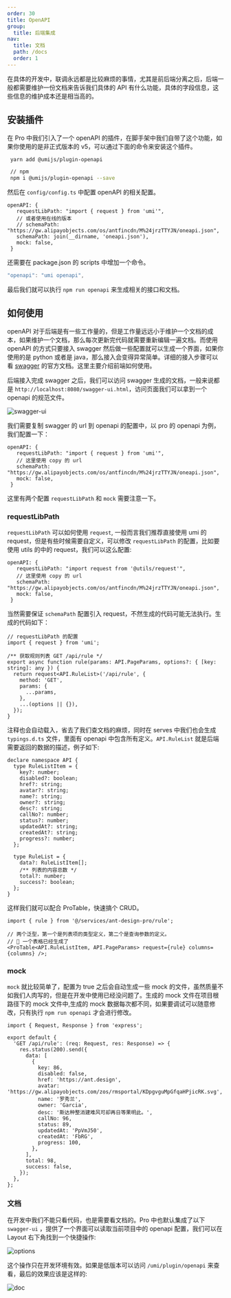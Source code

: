 ```yaml
---
order: 30
title: OpenAPI
group:
  title: 后端集成
nav:
  title: 文档
  path: /docs
  order: 1
---
```


在具体的开发中，联调永远都是比较麻烦的事情，尤其是前后端分离之后，后端一般都需要维护一份文档来告诉我们具体的 API 有什么功能，具体的字段信息，这些信息的维护成本还是相当高的。

## 安装插件

在 Pro 中我们引入了一个 openAPI 的插件，在脚手架中我们自带了这个功能，如果你使用的是非正式版本的 v5，可以通过下面的命令来安装这个插件。

```bash
 yarn add @umijs/plugin-openapi

 // npm
 npm i @umijs/plugin-openapi --save
```

然后在 `config/config.ts` 中配置 openAPI 的相关配置。

```tsx | pure
openAPI: {
   requestLibPath: "import { request } from 'umi'",
   // 或者使用在线的版本
   // schemaPath: "https://gw.alipayobjects.com/os/antfincdn/M%24jrzTTYJN/oneapi.json",
   schemaPath: join(__dirname, 'oneapi.json'),
   mock: false,
 }
```

还需要在 package.json 的 scripts 中增加一个命令。

```ts
"openapi": "umi openapi",
```

最后我们就可以执行 `npm run openapi` 来生成相关的接口和文档。

## 如何使用

openAPI 对于后端是有一些工作量的，但是工作量远远小于维护一个文档的成本，如果维护一个文档，那么每次更新完代码就需要重新编辑一遍文档。而使用 openAPI 的方式只要接入 swagger 然后做一些配置就可以生成一个界面，如果你使用的是 python 或者是 java，那么接入会变得异常简单。详细的接入步骤可以看 [swagger](https://swagger.io/) 的官方文档。这里主要介绍前端如何使用。

后端接入完成 swagger 之后，我们可以访问 swagger 生成的文档，一般来说都是 `http://localhost:8080/swagger-ui.html`，访问页面我们可以拿到一个 openapi 的规范文件。

![swagger-ui](https://gw.alipayobjects.com/zos/antfincdn/c0uvca5Mx4/184D8866-6067-43DC-8395-0DC031D1A873.png)

我们需要复制 swagger 的 url 到 openapi 的配置中，以 pro 的 openapi 为例，我们配置一下：

```tsx | pure
openAPI: {
   requestLibPath: "import { request } from 'umi'",
   // 这里使用 copy 的 url
   schemaPath: "https://gw.alipayobjects.com/os/antfincdn/M%24jrzTTYJN/oneapi.json",
   mock: false,
 }
```

这里有两个配置 `requestLibPath` 和 `mock` 需要注意一下。

### requestLibPath

`requestLibPath` 可以如何使用 `request`, 一般而言我们推荐直接使用 umi 的 request，但是有些时候需要自定义，可以修改 `requestLibPath` 的配置，比如要使用 utils 的中的 request，我们可以这么配置:

```tsx | pure
openAPI: {
   requestLibPath: "import request from '@utils/request'",
   // 这里使用 copy 的 url
   schemaPath: "https://gw.alipayobjects.com/os/antfincdn/M%24jrzTTYJN/oneapi.json",
   mock: false,
 }
```

当然需要保证 `schemaPath` 配置引入 request，不然生成的代码可能无法执行。生成的代码如下：

```tsx | pure
// requestLibPath 的配置
import { request } from 'umi';

/** 获取规则列表 GET /api/rule */
export async function rule(params: API.PageParams, options?: { [key: string]: any }) {
  return request<API.RuleList>('/api/rule', {
    method: 'GET',
    params: {
      ...params,
    },
    ...(options || {}),
  });
}
```

注释也会自动载入，省去了我们查文档的麻烦，同时在 serves 中我们也会生成 `typings.d.ts` 文件，里面有 openapi 中包含所有定义。`API.RuleList` 就是后端需要返回的数据的描述，例子如下:

```tsx | pure
declare namespace API {
  type RuleListItem = {
    key?: number;
    disabled?: boolean;
    href?: string;
    avatar?: string;
    name?: string;
    owner?: string;
    desc?: string;
    callNo?: number;
    status?: number;
    updatedAt?: string;
    createdAt?: string;
    progress?: number;
  };

  type RuleList = {
    data?: RuleListItem[];
    /** 列表的内容总数 */
    total?: number;
    success?: boolean;
  };
}
```

这样我们就可以配合 ProTable，快速搞个 CRUD。

```tsx | pure
import { rule } from '@/services/ant-design-pro/rule';

// 两个泛型，第一个是列表项的类型定义，第二个是查询参数的定义。
// 🥳 一个表格已经生成了
<ProTable<API.RuleListItem, API.PageParams> request={rule} columns={columns} />;
```

### mock

`mock` 就比较简单了，配置为 true 之后会自动生成一些 mock 的文件，虽然质量不如我们人肉写的，但是在开发中使用已经没问题了。生成的 mock 文件在项目根路径下的 mock 文件中,生成的 mock 数据每次都不同，如果要调试可以随意修改，只有执行 `npm run openapi` 才会进行修改。

```tsx | pure
import { Request, Response } from 'express';

export default {
  'GET /api/rule': (req: Request, res: Response) => {
    res.status(200).send({
      data: [
        {
          key: 86,
          disabled: false,
          href: 'https://ant.design',
          avatar: 'https://gw.alipayobjects.com/zos/rmsportal/KDpgvguMpGfqaHPjicRK.svg',
          name: '罗秀兰',
          owner: 'Garcia',
          desc: '斯达种整消建难风可却再日等果明此。',
          callNo: 96,
          status: 89,
          updatedAt: 'PpVmJ50',
          createdAt: 'FbRG',
          progress: 100,
        },
      ],
      total: 98,
      success: false,
    });
  },
};
```

### 文档

在开发中我们不能只看代码，也是需要看文档的。Pro 中也默认集成了以下 `swagger-ui` ，提供了一个界面可以读取当前项目中的 openapi 配置，我们可以在 Layout 右下角找到一个快捷操作:

![options](https://gw.alipayobjects.com/zos/antfincdn/htZYO3ojsm/957C1E97-466B-48aa-B107-FA7C4EFF6971.png)

这个操作只在开发环境有效。如果是低版本可以访问 `/umi/plugin/openapi` 来查看，最后的效果应该是这样的:

![doc](https://gw.alipayobjects.com/zos/antfincdn/htZYO3ojsm/957C1E97-466B-48aa-B107-FA7C4EFF6971.png)
